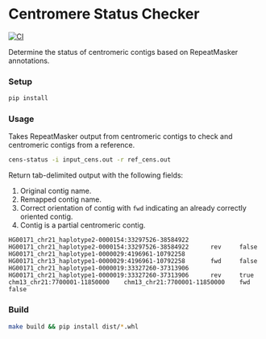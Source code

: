 # Centromere Status Checker
[![CI](https://github.com/logsdon-lab/centromere-status-checker/actions/workflows/main.yml/badge.svg)](https://github.com/logsdon-lab/centromere-status-checker/actions/workflows/main.yml)

Determine the status of centromeric contigs based on RepeatMasker annotations.

### Setup
```bash
pip install
```

### Usage
Takes RepeatMasker output from centromeric contigs to check and centromeric contigs from a reference.
```bash
cens-status -i input_cens.out -r ref_cens.out
```

Return tab-delimited output with the following fields:
1. Original contig name.
2. Remapped contig name.
3. Correct orientation of contig with `fwd` indicating an already correctly oriented contig.
4. Contig is a partial centromeric contig.

```
HG00171_chr21_haplotype2-0000154:33297526-38584922      HG00171_chr21_haplotype2-0000154:33297526-38584922      rev     false
HG00171_chr21_haplotype1-0000029:4196961-10792258       HG00171_chr13_haplotype1-0000029:4196961-10792258       fwd     false
HG00171_chr21_haplotype1-0000019:33327260-37313906      HG00171_chr21_haplotype1-0000019:33327260-37313906      rev     true
chm13_chr21:7700001-11850000    chm13_chr21:7700001-11850000    fwd     false
```

### Build
```bash
make build && pip install dist/*.whl
```
